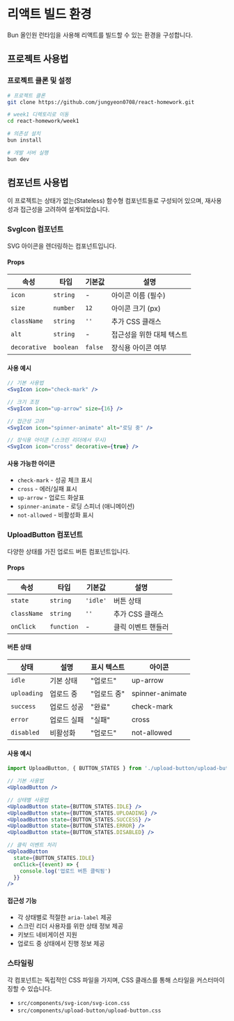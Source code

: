 # 리액트 빌드 환경

Bun 올인원 런타임을 사용해 리액트를 빌드할 수 있는 환경을 구성합니다.

## 프로젝트 사용법

### 프로젝트 클론 및 설정

```bash
# 프로젝트 클론
git clone https://github.com/jungyeon0708/react-homework.git

# week1 디렉토리로 이동
cd react-homework/week1

# 의존성 설치
bun install

# 개발 서버 실행
bun dev
```

## 컴포넌트 사용법

이 프로젝트는 상태가 없는(Stateless) 함수형 컴포넌트들로 구성되어 있으며, 재사용성과 접근성을 고려하여 설계되었습니다.

### SvgIcon 컴포넌트

SVG 아이콘을 렌더링하는 컴포넌트입니다.

#### Props

| 속성         | 타입      | 기본값  | 설명                      |
| ------------ | --------- | ------- | ------------------------- |
| `icon`       | `string`  | -       | 아이콘 이름 (필수)        |
| `size`       | `number`  | `12`    | 아이콘 크기 (px)          |
| `className`  | `string`  | `''`    | 추가 CSS 클래스           |
| `alt`        | `string`  | -       | 접근성을 위한 대체 텍스트 |
| `decorative` | `boolean` | `false` | 장식용 아이콘 여부        |

#### 사용 예시

```jsx
// 기본 사용법
<SvgIcon icon="check-mark" />

// 크기 조정
<SvgIcon icon="up-arrow" size={16} />

// 접근성 고려
<SvgIcon icon="spinner-animate" alt="로딩 중" />

// 장식용 아이콘 (스크린 리더에서 무시)
<SvgIcon icon="cross" decorative={true} />
```

#### 사용 가능한 아이콘

- `check-mark` - 성공 체크 표시
- `cross` - 에러/실패 표시
- `up-arrow` - 업로드 화살표
- `spinner-animate` - 로딩 스피너 (애니메이션)
- `not-allowed` - 비활성화 표시

### UploadButton 컴포넌트

다양한 상태를 가진 업로드 버튼 컴포넌트입니다.

#### Props

| 속성        | 타입       | 기본값   | 설명               |
| ----------- | ---------- | -------- | ------------------ |
| `state`     | `string`   | `'idle'` | 버튼 상태          |
| `className` | `string`   | `''`     | 추가 CSS 클래스    |
| `onClick`   | `function` | -        | 클릭 이벤트 핸들러 |

#### 버튼 상태

| 상태        | 설명        | 표시 텍스트 | 아이콘          |
| ----------- | ----------- | ----------- | --------------- |
| `idle`      | 기본 상태   | "업로드"    | up-arrow        |
| `uploading` | 업로드 중   | "업로드 중" | spinner-animate |
| `success`   | 업로드 성공 | "완료"      | check-mark      |
| `error`     | 업로드 실패 | "실패"      | cross           |
| `disabled`  | 비활성화    | "업로드"    | not-allowed     |

#### 사용 예시

```jsx
import UploadButton, { BUTTON_STATES } from './upload-button/upload-button'

// 기본 사용법
<UploadButton />

// 상태별 사용법
<UploadButton state={BUTTON_STATES.IDLE} />
<UploadButton state={BUTTON_STATES.UPLOADING} />
<UploadButton state={BUTTON_STATES.SUCCESS} />
<UploadButton state={BUTTON_STATES.ERROR} />
<UploadButton state={BUTTON_STATES.DISABLED} />

// 클릭 이벤트 처리
<UploadButton
  state={BUTTON_STATES.IDLE}
  onClick={(event) => {
    console.log('업로드 버튼 클릭됨')
  }}
/>
```

#### 접근성 기능

- 각 상태별로 적절한 `aria-label` 제공
- 스크린 리더 사용자를 위한 상태 정보 제공
- 키보드 네비게이션 지원
- 업로드 중 상태에서 진행 정보 제공

### 스타일링

각 컴포넌트는 독립적인 CSS 파일을 가지며, CSS 클래스를 통해 스타일을 커스터마이징할 수 있습니다.

- `src/components/svg-icon/svg-icon.css`
- `src/components/upload-button/upload-button.css`
